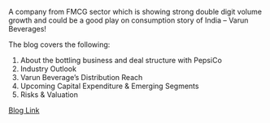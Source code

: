 A company from FMCG sector which is showing strong double digit volume growth and could be a good play on consumption story of India – Varun Beverages!

The blog covers the following:
1. About the bottling business and deal structure with PepsiCo
2. Industry Outlook
3. Varun Beverage’s Distribution Reach
4. Upcoming Capital Expenditure & Emerging Segments
5. Risks & Valuation

[Blog Link](https://soic.in/blog-description/varunbeverage)
